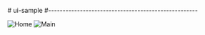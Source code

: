 #   u i - s a m p l e 
 
 #----------------------------------------------------

![Home](https://github.com/armanmk22-p/ui-sample/assets/118584557/7196f9ec-0c67-4c79-b26d-2e647f8f8cd3)
![Main](https://github.com/armanmk22-p/ui-sample/assets/118584557/2b6a99b3-6ed5-41bb-a6d9-6c13fde3029b)


